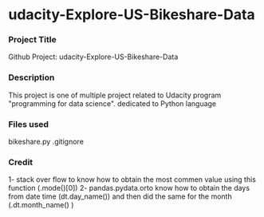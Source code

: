 # udacity-Explore-US-Bikeshare-Data

### Project Title
Github Project: udacity-Explore-US-Bikeshare-Data

### Description
This project is one of multiple project related to Udacity program "programming for data science".
dedicated to Python language 

### Files used
bikeshare.py
.gitignore

### Credit 
1- stack over flow to know how to obtain the most commen value using this function (.mode()[0])
2- pandas.pydata.orto know how to obtain the days from date time (dt.day_name()) and then did the same for the month (.dt.month_name() )